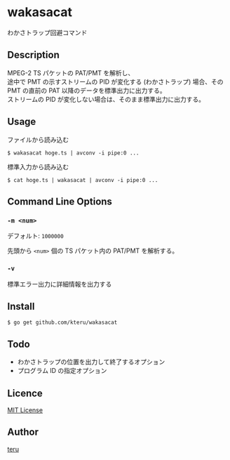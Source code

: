wakasacat
=========

わかさトラップ回避コマンド

Description
-----------

MPEG-2 TS パケットの PAT/PMT を解析し、  
途中で PMT の示すストリームの PID が変化する (わかさトラップ) 場合、その PMT の直前の PAT 以降のデータを標準出力に出力する。  
ストリームの PID が変化しない場合は、そのまま標準出力に出力する。

Usage
-----

ファイルから読み込む

```
$ wakasacat hoge.ts | avconv -i pipe:0 ...
```

標準入力から読み込む

```
$ cat hoge.ts | wakasacat | avconv -i pipe:0 ...
```

Command Line Options
--------------------

### `-m <num>`

デフォルト: `1000000`

先頭から `<num>` 個の TS パケット内の PAT/PMT を解析する。

### `-v`

標準エラー出力に詳細情報を出力する

Install
-------

```
$ go get github.com/kteru/wakasacat
```

Todo
----

- わかさトラップの位置を出力して終了するオプション
- プログラム ID の指定オプション

Licence
-------

[MIT License](LICENSE)

Author
------

[teru](https://github.com/kteru)
